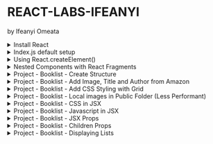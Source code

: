 # REACT-LABS-IFEANYI
by Ifeanyi Omeata

<details>
  <summary>Install React</summary>

  ### Confirm Node Version
  
  ```
  $ node --version
  v22.14.0
  ```

  ### Install React App

  ```
  npx create-react-app my-app
  npx create-react-app my-app@latest
  ```

  ### Start React App

  ```
  cd my-app
  npm start
  ```

</details>

<details>
  <summary>Index.js default setup</summary>

  ### Index.js default setup

  ```js
  import React from "react";
  import ReactDOM from "react-dom/client";
  
  function Greeting() {
    return <h1>My First Component</h1>;
  }
  
  const root = ReactDOM.createRoot(document.getElementById("root"));
  root.render(<Greeting />);
  ```

  ![image](https://github.com/user-attachments/assets/0de638b7-2b78-4636-accf-12718a7847d3)  

</details>

<details>
  <summary>Using React.createElement()</summary>

  ### Using React.createElement()

  ```js
  import React from "react";
  import ReactDOM from "react-dom/client";
  
  function Greeting() {
    return (
      <div>
        <h1>My First Component</h1>
        <Greeting2 />
      </div>
    );
  }
  
  const Greeting2 = () => {
    return React.createElement(
      "div",
      {},
      React.createElement("h1", {}, "My Second Component")
    );
  };
  
  const root = ReactDOM.createRoot(document.getElementById("root"));
  root.render(<Greeting />);
  ```

  ![image](https://github.com/user-attachments/assets/13dc2db3-257b-4f9b-a23b-1343a91b604a)


</details>

<details>
  <summary>Nested Components with React Fragments</summary>

  ### Nested Components with React Fragments

  ```js
import React from "react";
import ReactDOM from "react-dom/client";

// Nested Components with React Fragments
function Greeting() {
  return (
    <React.Fragment>
      <h2>Message Board</h2>
      <hr />
      <div>
        <h3>Person: {<Person />}</h3>
        <h3>Message: {<Message />}</h3>
      </div>
    </React.Fragment>
  );
}

const Person = () => {
  return <span>John Doe</span>;
};
const Message = () => {
  return <span>This is a message.</span>;
};

const root = ReactDOM.createRoot(document.getElementById("root"));
root.render(<Greeting />);
  ```

![image](https://github.com/user-attachments/assets/d4c5ec68-4bf3-4490-9c15-094b0c94c6f7)

</details>

<details>
  <summary>Project - Booklist - Create Structure</summary>

  ### Create Structure

  ```js
  import React from "react";
  import ReactDOM from "react-dom/client";
  
  function BookList() {
    return (
      <React.Fragment>
        <section>
          <Book />
        </section>
      </React.Fragment>
    );
  }
  
  const Book = () => {
    return (
      <article>
        <Image />
        <Title />
        <Author />
      </article>
    );
  };
  
  const Image = () => <h2>Image Placeholder</h2>;
  const Title = () => <h2>Book Title</h2>;
  const Author = () => {
    return <h3>Author</h3>;
  };
  
  const root = ReactDOM.createRoot(document.getElementById("root"));
  root.render(<BookList />);
  ```

  ![image](https://github.com/user-attachments/assets/ad46c540-c7f4-4378-b7f7-28f7515537d2)

</details>

<details>
  <summary>Project - Booklist - Add Image, Title and Author from Amazon</summary>

  ### Add Image, Title and Author from Amazon

  ```js
  import React from "react";
  import ReactDOM from "react-dom/client";
  
  function BookList() {
    return (
      <React.Fragment>
        <section>
          <Book />
          <Book />
          <Book />
          <Book />
        </section>
      </React.Fragment>
    );
  }
  
  const Book = () => {
    return (
      <article>
        <Image />
        <Title />
        <Author />
      </article>
    );
  };
  
  const Image = () => (
    <img
      src={"https://m.media-amazon.com/images/I/91ZVf3kNrcL._AC_UL320_.jpg"}
      alt="book"
    />
  );
  const Title = () => <h2>The Let Them Theory</h2>;
  const Author = () => {
    return <h3>by Mel Robbins and Sawyer Robbins</h3>;
  };
  
  const root = ReactDOM.createRoot(document.getElementById("root"));
  root.render(<BookList />);
  ```

  ![image](https://github.com/user-attachments/assets/37a278ce-a028-4969-9fbf-73d9f4a2547a)
  
</details>

<details>
  <summary>Project - Booklist - Add CSS Styling with Grid</summary>

  ### Add CSS Styling with Grid

  ##### lab\react\my-app\src\index.css:
  
  ```css
  * {
      margin: 0;
      padding: 0;
      box-sizing: border-box;
  }
  
  body {
      font-family: system-ui, -apple-system, BlinkMacSystemFont, 'Segoe UI', Roboto,
          Oxygen, Ubuntu, Cantarell, 'Open Sans', 'Helvetica Neue', sans-serif;
      background: #f1f5f8;
      color: #222;
  }
  
  .booklist {
      width: 90vw;
      max-width: 1170px;
      margin: 5rem auto;
      display: grid;
      gap: 2rem;
  }
  
  @media screen and (min-width: 768px) {
      .booklist {
          grid-template-columns: repeat(3, 1fr);
      }
  }
  
  .book {
      background: #fff;
      border-radius: 1rem;
      padding: 2rem;
      text-align: center;
  }
  
  .book img {
      width: 100%;
      object-fit: cover;
  }
  
  .book h2 {
      margin-top: 1rem;
      font-size: 1rem;
  }
  
  .book h3 {
      color: #617d98;
      font-size: 0.75rem;
      margin-top: 0.5rem;
  }
  ```

  ##### lab\react\my-app\src\index.js:

  ```js
  import React from "react";
  import ReactDOM from "react-dom/client";
  
  import "./index.css";
  
  function BookList() {
    return (
      <React.Fragment>
        <section className="booklist">
          <Book />
          <Book />
          <Book />
          <Book />
        </section>
      </React.Fragment>
    );
  }
  
  const Book = () => {
    return (
      <article className="book">
        <Image />
        <Title />
        <Author />
      </article>
    );
  };
  
  const Image = () => (
    <img
      src={"https://m.media-amazon.com/images/I/91ZVf3kNrcL._AC_UL320_.jpg"}
      alt="book"
    />
  );
  const Title = () => <h2>The Let Them Theory</h2>;
  const Author = () => {
    return <h3>by Mel Robbins and Sawyer Robbins</h3>;
  };
  
  const root = ReactDOM.createRoot(document.getElementById("root"));
  root.render(<BookList />);
  ```

  ![image](https://github.com/user-attachments/assets/361deb16-d9d5-4371-a946-67d02d0dab3f)

</details>

<details>
  <summary>Project - Booklist - Local images in Public Folder (Less Performant)</summary>

  ### Local images in Public Folder (Less Performant)

  ```js
  import React from "react";
  import ReactDOM from "react-dom/client";
  
  import "./index.css";
  
  function BookList() {
    return (
      <React.Fragment>
        <section className="booklist">
          <Book />
          <Book />
          <Book />
          <Book />
        </section>
      </React.Fragment>
    );
  }
  
  const Book = () => {
    return (
      <article className="book">
        <Image />
        <Title />
        <Author />
      </article>
    );
  };
  
  const Image = () => <img src={"./images/the_let_them_theory.jpg"} alt="book" />;
  const Title = () => <h2>The Let Them Theory</h2>;
  const Author = () => {
    return <h3>by Mel Robbins and Sawyer Robbins</h3>;
  };
  
  const root = ReactDOM.createRoot(document.getElementById("root"));
  root.render(<BookList />);
  ```

  ![image](https://github.com/user-attachments/assets/8f5d223f-8848-499f-9fa0-a05b88384d6a)

</details>

<details>
  <summary>Project - Booklist - CSS in JSX</summary>

  ### CSS in JSX

  ```js
  import React from "react";
  import ReactDOM from "react-dom/client";
  
  import "./index.css";
  
  function BookList() {
    return (
      <React.Fragment>
        <section className="booklist">
          <Book />
          <Book />
          <Book />
          <Book />
        </section>
      </React.Fragment>
    );
  }
  
  const Book = () => {
    return (
      <article className="book">
        <Image />
        <Title />
        <Author />
      </article>
    );
  };
  
  const Image = () => <img src={"./images/the_let_them_theory.jpg"} alt="book" />;
  const Title = () => (
    <h2 style={{ color: "red", fontSize: "1rem", marginTop: "0.5rem" }}>
      The Let Them Theory
    </h2>
  );
  const Author = () => {
    const inlineStyleForAuthor = {
      color: "#617d98",
      fontSize: "0.75rem",
      marginTop: "0.25rem",
    };
    return (
      <h3 style={inlineStyleForAuthor}>by Mel Robbins and Sawyer Robbins</h3>
    );
  };
  
  const root = ReactDOM.createRoot(document.getElementById("root"));
  root.render(<BookList />);
  ```

  ![image](https://github.com/user-attachments/assets/837a43c4-29aa-47da-8284-ad94fe4660f4)

</details>

<details>
  <summary>Project - Booklist - Javascript in JSX</summary>

  ###   ### Javascript in JSX

  ```js
  import React from "react";
  import ReactDOM from "react-dom/client";
  
  import "./index.css";
  
  const inlineStyleForAuthor = {
    color: "#617d98",
    fontSize: "0.75rem",
    marginTop: "0.25rem",
  };
  
  const inlineStyleForTitle = {
    color: "red",
    fontSize: "1rem",
    marginTop: "0.5rem",
  };
  
  const title = "The Let Them Theory";
  const author = "Mel Robbins and Sawyer Robbins";
  const image = "./images/the_let_them_theory.jpg";
  
  function BookList() {
    return (
      <React.Fragment>
        <section className="booklist">
          <Book />
          <Book />
          <Book />
          <Book />
        </section>
      </React.Fragment>
    );
  }
  
  const Book = () => {
    return (
      <article className="book">
        <img src={image} alt="book" />
        <h2 style={inlineStyleForTitle}>{title}</h2>
        <h3 style={inlineStyleForAuthor}>by {author.toUpperCase()}</h3>
      </article>
    );
  };
  
  const root = ReactDOM.createRoot(document.getElementById("root"));
  root.render(<BookList />);
  ```

  ![image](https://github.com/user-attachments/assets/9c5628ca-fc79-4963-a183-45c16d51d183)

</details>

<details>
  <summary>Project - Booklist - JSX Props</summary>

  ### JSX Props

  ```js
  import React from "react";
  import ReactDOM from "react-dom/client";
  
  import "./index.css";
  
  const inlineStyleForAuthor = {
    color: "#617d98",
    fontSize: "0.75rem",
    marginTop: "0.25rem",
  };
  
  const inlineStyleForTitle = {
    color: "red",
    fontSize: "1rem",
    marginTop: "0.5rem",
  };
  
  const firstBook = {
    title: "The Let Them Theory",
    author: "Mel Robbins and Sawyer Robbins",
    image: "./images/the_let_them_theory.jpg",
  };
  
  const secondBook = {
    title: "The Lost Bookshop",
    author: "Evie Woods",
    image: "./images/the_lost_bookshop.jpg",
  };
  
  const thirdBook = {
    title: "Hello Beautiful",
    author: "Ann Napolitano",
    image: "./images/hello_beautiful.jpg",
  };
  
  function BookList() {
    return (
      <React.Fragment>
        <section className="booklist">
          <Book {...firstBook} />
          <Book {...secondBook} />
          <Book
            title={thirdBook.title}
            author={thirdBook.author}
            image={thirdBook.image}
          />
        </section>
      </React.Fragment>
    );
  }
  
  const Book = (props) => {
    const { title, author, image } = props;
    return (
      <article className="book">
        <img src={image} alt="book" />
        <h2 style={inlineStyleForTitle}>{title}</h2>
        <h3 style={inlineStyleForAuthor}>
          by {author ? author.toUpperCase() : ""}
        </h3>
      </article>
    );
  };
  
  const root = ReactDOM.createRoot(document.getElementById("root"));
  root.render(<BookList />);
  ```

  ![image](https://github.com/user-attachments/assets/70695be6-264f-4dba-8895-2833c6df31c9)

</details>

<details>
  <summary>Project - Booklist - Children Props</summary>

  ### Children Props

  ```js
  import React from "react";
  import ReactDOM from "react-dom/client";
  import "./index.css";
  
  const inlineStyleForAuthor = {
    color: "#617d98",
    fontSize: "0.75rem",
    marginTop: "0.25rem",
  };
  
  const inlineStyleForTitle = {
    color: "red",
    fontSize: "1rem",
    marginTop: "0.5rem",
  };
  
  const firstBook = {
    title: "The Let Them Theory",
    author: "Mel Robbins and Sawyer Robbins",
    image: "./images/the_let_them_theory.jpg",
  };
  
  const secondBook = {
    title: "The Lost Bookshop",
    author: "Evie Woods",
    image: "./images/the_lost_bookshop.jpg",
  };
  
  const thirdBook = {
    title: "Hello Beautiful",
    author: "Ann Napolitano",
    image: "./images/hello_beautiful.jpg",
  };
  
  function BookList() {
    return (
      <React.Fragment>
        <section className="booklist">
          <Book {...firstBook} />
          <Book {...secondBook} />
          <Book
            title={thirdBook.title}
            author={thirdBook.author}
            image={thirdBook.image}
          >
            <p>This is a text from the children prop.</p>
            <button type="button">Click me</button>
          </Book>
        </section>
      </React.Fragment>
    );
  }
  
  const Book = (props) => {
    const { title, author, image, children } = props;
    return (
      <article className="book">
        <img src={image} alt="book" />
        <h2 style={inlineStyleForTitle}>{title}</h2>
        <h3 style={inlineStyleForAuthor}>
          by {author ? author.toUpperCase() : ""}
        </h3>
        {children}
      </article>
    );
  };
  
  const root = ReactDOM.createRoot(document.getElementById("root"));
  root.render(<BookList />);
  ```

  ![image](https://github.com/user-attachments/assets/98fe992f-bc75-4e77-a06b-6e36d5bb0825)

</details>

<details>
  <summary>Project - Booklist - Displaying Lists</summary>

  ### Displaying Lists

  ```js
  import React from "react";
  import ReactDOM from "react-dom/client";
  import "./index.css";
  
  const inlineStyleForAuthor = {
    color: "#617d98",
    fontSize: "0.75rem",
    marginTop: "0.25rem",
  };
  
  const inlineStyleForTitle = {
    color: "red",
    fontSize: "1rem",
    marginTop: "0.5rem",
  };
  
  const books = [
    {
      id: 1,
      title: "The Let Them Theory",
      author: "Mel Robbins and Sawyer Robbins",
      image: "./images/the_let_them_theory.jpg",
      caption: "This is a caption from the Let Them Theory.",
    },
    {
      id: 2,
      title: "The Lost Bookshop",
      author: "Evie Woods",
      image: "./images/the_lost_bookshop.jpg",
      caption: "This is a caption from the Lost Bookshop.",
    },
    {
      id: 3,
      title: "Hello Beautiful",
      author: "Ann Napolitano",
      image: "./images/hello_beautiful.jpg",
    },
  ];
  
  const bookListMap = books.map((book) => {
    const { id, title, author, image, caption } = book;
    return (
      <Book title={title} author={author} image={image} key={id}>
        <p>{caption}</p>
        <button type="button">Click Button: {id}</button>
      </Book>
    );
  });
  
  function Book(props) {
    const { title, author, image, children } = props;
    return (
      <article className="book">
        <img src={image} alt="book" />
        <h2 style={inlineStyleForTitle}>{title}</h2>
        <h3 style={inlineStyleForAuthor}>
          by {author ? author.toUpperCase() : ""}
        </h3>
        {children}
      </article>
    );
  }
  
  function BookList() {
    return (
      <React.Fragment>
        <section className="booklist">{bookListMap}</section>
      </React.Fragment>
    );
  }
  
  const root = ReactDOM.createRoot(document.getElementById("root"));
  root.render(<BookList />);
  ```

  ![image](https://github.com/user-attachments/assets/c5eb3bd8-c510-4b85-85ec-540f4cdb0e78)

</details>















